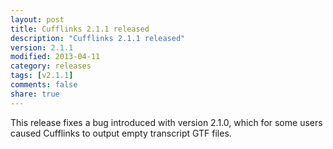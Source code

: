```yaml
---
layout: post
title: Cufflinks 2.1.1 released
description: "Cufflinks 2.1.1 released"
version: 2.1.1
modified: 2013-04-11
category: releases
tags: [v2.1.1]
comments: false
share: true
---
```


This release fixes a bug introduced with version 2.1.0, which for some users caused Cufflinks to output empty transcript GTF files.